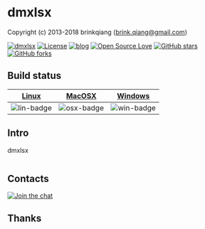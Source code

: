 # dmxlsx

Copyright (c) 2013-2018 brinkqiang (brink.qiang@gmail.com)

[![dmxlsx](https://img.shields.io/badge/brinkqiang-dmxlsx-blue.svg?style=flat-square)](https://github.com/brinkqiang/dmxlsx)
[![License](https://img.shields.io/badge/license-MIT-brightgreen.svg)](https://github.com/brinkqiang/dmxlsx/blob/master/LICENSE)
[![blog](https://img.shields.io/badge/Author-Blog-7AD6FD.svg)](https://brinkqiang.github.io/)
[![Open Source Love](https://badges.frapsoft.com/os/v3/open-source.png)](https://github.com/brinkqiang)
[![GitHub stars](https://img.shields.io/github/stars/brinkqiang/dmxlsx.svg?label=Stars)](https://github.com/brinkqiang/dmxlsx) 
[![GitHub forks](https://img.shields.io/github/forks/brinkqiang/dmxlsx.svg?label=Fork)](https://github.com/brinkqiang/dmxlsx)

## Build status
| [Linux][lin-link] | [MacOSX][osx-link] | [Windows][win-link] |
| :---------------: | :----------------: | :-----------------: |
| ![lin-badge]      | ![osx-badge]       | ![win-badge]        |

[lin-badge]: https://travis-ci.org/brinkqiang/dmxlsx.svg?branch=master "Travis build status"
[lin-link]:  https://travis-ci.org/brinkqiang/dmxlsx "Travis build status"
[osx-badge]: https://travis-ci.org/brinkqiang/dmxlsx.svg?branch=master "Travis build status"
[osx-link]:  https://travis-ci.org/brinkqiang/dmxlsx "Travis build status"
[win-badge]: https://ci.appveyor.com/api/projects/status/github/brinkqiang/dmxlsx?branch=master&svg=true "AppVeyor build status"
[win-link]:  https://ci.appveyor.com/project/brinkqiang/dmxlsx "AppVeyor build status"

## Intro
dmxlsx
```cpp
```
## Contacts
[![Join the chat](https://badges.gitter.im/brinkqiang/dmxlsx/Lobby.svg)](https://gitter.im/brinkqiang/dmxlsx)

## Thanks

